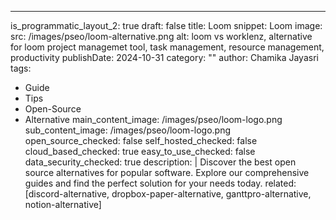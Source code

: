 ---
is_programmatic_layout_2: true
draft: false
title: Loom
snippet: Loom
image:
  src: /images/pseo/loom-alternative.png
  alt: loom vs worklenz, alternative for loom project managemet tool, task management, resource management, productivity
publishDate: 2024-10-31
category: ""
author: Chamika Jayasri
tags:
  - Guide
  - Tips
  - Open-Source
  - Alternative
main_content_image: /images/pseo/loom-logo.png
sub_content_image: /images/pseo/loom-logo.png
open_source_checked: false
self_hosted_checked: false
cloud_based_checked: true
easy_to_use_checked: false
data_security_checked: true
description: |
   Discover the best open source alternatives for popular software. Explore our comprehensive guides and find the perfect solution for your needs today.
related: [discord-alternative, dropbox-paper-alternative, ganttpro-alternative, notion-alternative]